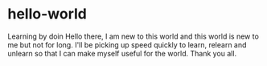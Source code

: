 # hello-world
Learning by doin
Hello there, I am new to this world and this world is new to me but not for long. I'll be picking up speed quickly to learn, relearn and unlearn so that I can make myself useful for the world.
Thank you all.
